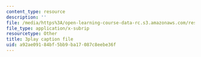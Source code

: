 ```yaml
---
content_type: resource
description: ''
file: /media/https%3A/open-learning-course-data-rc.s3.amazonaws.com/res-18-009-learn-differential-equations-up-close-with-gilbert-strang-and-cleve-moler-fall-2015/a92ae09184bf5bb9ba17087c8eebe36f_ggWYkes-n6E.vtt
file_type: application/x-subrip
resourcetype: Other
title: 3play caption file
uid: a92ae091-84bf-5bb9-ba17-087c8eebe36f
---
```

